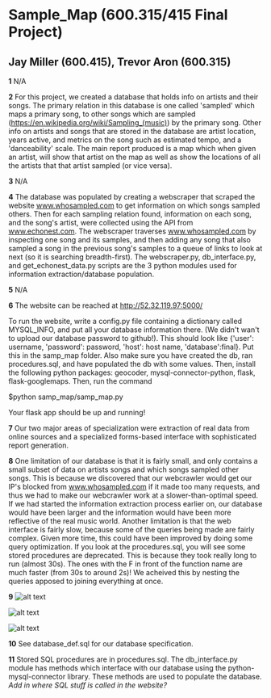 # Sample_Map (600.315/415 Final Project)

## Jay Miller (600.415), Trevor Aron (600.315)

**1** N/A

**2** For this project, we created a database that holds info on artists and their songs. The primary relation in this database is one called 'sampled' which maps a primary song, to other songs which are sampled (https://en.wikipedia.org/wiki/Sampling_(music)) by the primary song. Other info on artists and songs that are stored in the database are artist location, years active, and metrics on the song such as estimated tempo, and a 'danceability' scale. The main report produced is a map which when given an artist, will show that artist on the map as well as show the locations of all the artists that that artist sampled (or vice versa).

**3** N/A

**4** The database was populated by creating a webscraper that scraped the website www.whosampled.com to get information on which songs sampled others. Then for each sampling relation found, information on each song, and the song's artist, were collected using the API from www.echonest.com. The webscraper traverses www.whosampled.com by inspecting one song and its samples, and then adding any song that also sampled a song in the previous song's samples to a queue of links to look at next (so it is searching breadth-first).
The webscraper.py, db_interface.py, and get_echonest_data.py scripts are the 3 python modules used for information extraction/database population.

**5** N/A

**6** The website can be reached at http://52.32.119.97:5000/ 

To run the website, write a config.py file containing a dictionary called MYSQL_INFO, and put all your database information there. (We didn't wan't to upload our database password to github!). This should look like {'user': username, 'password': password, 'host': host name, 'database':final}. Put this in the samp_map folder. Also make sure you have created the db, ran procedures.sql, and have populated the db with some values. Then, install the following python packages: geocoder, mysql-connector-python, flask, flask-googlemaps. Then, run the command

$python samp_map/samp_map.py

Your flask app should be up and running!

**7** Our two major areas of specialization were extraction of real data from online sources and a specialized forms-based interface with sophisticated report generation.

**8** One limitation of our database is that it is fairly small, and only contains a small subset of data on artists songs and which songs sampled other songs. This is because we discovered that our webcrawler would get our IP's blocked from www.whosampled.com if it made too many requests, and thus we had to make our webcrawler work at a slower-than-optimal speed. If we had started the information extraction process earlier on, our database would have been larger and the information would have been more reflective of the real music world. Another limitation is that the web interface is fairly slow, because some of the queries being made are fairly complex. Given more time, this could have been improved by doing some query optimization. If you look at the procedures.sql, you will see some stored procedures are deprecated. This is because they took really long to run (almost 30s). The ones with the F in front of the function name are much faster (from 30s to around 2s)! We acheived this by nesting the queries apposed to joining everything at once.

**9** ![alt text](https://raw.githubusercontent.com/jaym910/sampling_db/master/preview1.png "Preview 1")

![alt text](https://raw.githubusercontent.com/jaym910/sampling_db/master/preview2.png "Preview 2")

![alt text](https://raw.githubusercontent.com/jaym910/sampling_db/master/preview3.png "Preview 3")

**10** See database_def.sql for our database specification.

**11** Stored SQL procedures are in procedures.sql. The db_interface.py module has methods which interface with our database using the python-mysql-connector library. These methods are used to populate the database. *Add in where SQL stuff is called in the website?*
